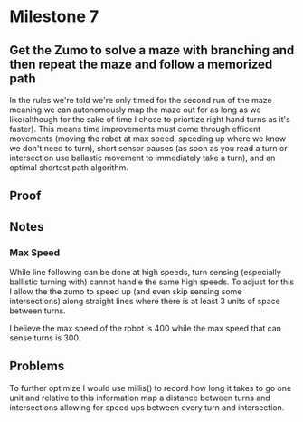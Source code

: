 # Milestone 7
## Get the Zumo to solve a maze with branching and then repeat the maze and follow a memorized path
In the rules we're told we're only timed for the second run of the maze meaning we can autonomously map the maze out for as long as we like(although for the sake of time I chose to priortize right hand turns as it's faster). This means time improvements must come through efficent movements (moving the robot at max speed, speeding up where we know we don't need to turn), short sensor pauses (as soon as you read a turn or intersection use ballastic movement to immediately take a turn), and an optimal shortest path algorithm.

## Proof


## Notes
### Max Speed
While line following can be done at high speeds, turn sensing (especially ballistic turning with) cannot handle the same high speeds. To adjust for this I allow the the zumo to speed up (and even skip sensing some intersections) along straight lines where there is at least 3 units of space between turns. 

I believe the max speed of the robot is 400 while the max speed that can sense turns is 300.

## Problems
To further optimize I would use millis() to record how long it takes to go one unit and relative to this information map a distance between turns and intersections allowing for speed ups between every turn and intersection.

